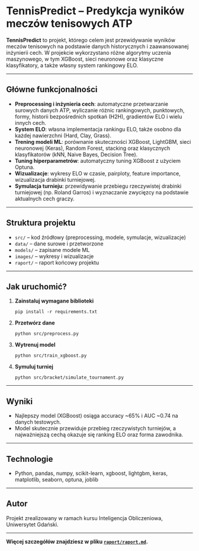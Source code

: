 # TennisPredict – Predykcja wyników meczów tenisowych ATP

**TennisPredict** to projekt, którego celem jest przewidywanie wyników meczów tenisowych na podstawie danych historycznych i zaawansowanej inżynierii cech. W projekcie wykorzystano różne algorytmy uczenia maszynowego, w tym XGBoost, sieci neuronowe oraz klasyczne klasyfikatory, a także własny system rankingowy ELO.

---

## Główne funkcjonalności

- **Preprocessing i inżynieria cech**: automatyczne przetwarzanie surowych danych ATP, wyliczanie różnic rankingowych, punktowych, formy, historii bezpośrednich spotkań (H2H), gradientów ELO i wielu innych cech.
- **System ELO**: własna implementacja rankingu ELO, także osobno dla każdej nawierzchni (Hard, Clay, Grass).
- **Trening modeli ML**: porównanie skuteczności XGBoost, LightGBM, sieci neuronowej (Keras), Random Forest, stacking oraz klasycznych klasyfikatorów (kNN, Naive Bayes, Decision Tree).
- **Tuning hiperparametrów**: automatyczny tuning XGBoost z użyciem Optuna.
- **Wizualizacje**: wykresy ELO w czasie, pairploty, feature importance, wizualizacja drabinki turniejowej.
- **Symulacja turnieju**: przewidywanie przebiegu rzeczywistej drabinki turniejowej (np. Roland Garros) i wyznaczanie zwycięzcy na podstawie aktualnych cech graczy.

---

## Struktura projektu

- `src/` – kod źródłowy (preprocessing, modele, symulacje, wizualizacje)
- `data/` – dane surowe i przetworzone
- `models/` – zapisane modele ML
- `images/` – wykresy i wizualizacje
- `raport/` – raport końcowy projektu

---

## Jak uruchomić?

1. **Zainstaluj wymagane biblioteki**  
   ```
   pip install -r requirements.txt
   ```

2. **Przetwórz dane**  
   ```
   python src/preprocess.py
   ```

3. **Wytrenuj model**  
   ```
   python src/train_xgboost.py
   ```

4. **Symuluj turniej**  
   ```
   python src/bracket/simulate_tournament.py
   ```

---

## Wyniki

- Najlepszy model (XGBoost) osiąga accuracy ~65% i AUC ~0.74 na danych testowych.
- Model skutecznie przewiduje przebieg rzeczywistych turniejów, a najważniejszą cechą okazuje się ranking ELO oraz forma zawodnika.

---

## Technologie

- Python, pandas, numpy, scikit-learn, xgboost, lightgbm, keras, matplotlib, seaborn, optuna, joblib

---

## Autor

Projekt zrealizowany w ramach kursu Inteligencja Obliczeniowa, Uniwersytet Gdański.

---

**Więcej szczegółów znajdziesz w pliku [`raport/raport.md`](raport/raport.md).**